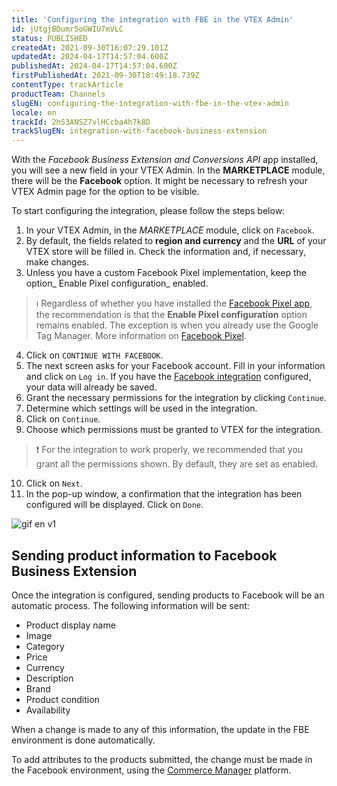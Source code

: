 ```yaml
---
title: 'Configuring the integration with FBE in the VTEX Admin'
id: jUtgjBDumr5oGWIU7mVLC
status: PUBLISHED
createdAt: 2021-09-30T16:07:29.101Z
updatedAt: 2024-04-17T14:57:04.600Z
publishedAt: 2024-04-17T14:57:04.600Z
firstPublishedAt: 2021-09-30T18:49:18.739Z
contentType: trackArticle
productTeam: Channels
slugEN: configuring-the-integration-with-fbe-in-the-vtex-admin
locale: en
trackId: 2hS3ANSZ7vlHCcba4h7k8D
trackSlugEN: integration-with-facebook-business-extension
---
```


With the _Facebook Business Extension and Conversions API_ app installed, you will see a new field in your VTEX Admin. In the **MARKETPLACE** module, there will be the **Facebook** option. It might be necessary to refresh your VTEX Admin page for the option to be visible.

To start configuring the integration, please follow the steps below:

1. In your VTEX Admin, in the _MARKETPLACE_ module, click on `Facebook`.
2. By default, the fields related to **region and currency** and the **URL** of your VTEX store will be filled in. Check the information and, if necessary, make changes.
3. Unless you have a custom Facebook Pixel implementation, keep the option_ Enable Pixel configuration_ enabled.

  >ℹ️ Regardless of whether you have installed the <a href= "https://apps.vtex.com/vtex-facebook-pixel/p">Facebook Pixel app</a>, the recommendation is that the **Enable Pixel configuration** option remains enabled. The exception is when you already use the Google Tag Manager. More information on <a href= "https://help.vtex.com/en/tracks/integration-with-facebook-business-extension--2hS3ANSZ7vlHCcba4h7k8D/434Z1iWnaa0zbOMDyr6oi#facebook-pixel">Facebook Pixel</a>.

4. Click on `CONTINUE WITH FACEBOOK`.
5. The next screen asks for your Facebook account. Fill in your information and click on `Log in`. If you have the [Facebook integration](https://help.vtex.com/en/tracks/integracao-com-o-facebook--7h8KvIC4DbRRc8VlyJ8PFc) configured, your data will already be saved.
6. Grant the necessary permissions for the integration by clicking `Continue`.
7. Determine which settings will be used in the integration.
8. Click on `Continue`.
9. Choose which permissions must be granted to VTEX for the integration.

  >❗ For the integration to work properly, we recommended that you grant all the permissions shown. By default, they are set as enabled.

10. Click on `Next`.
11. In the pop-up window, a confirmation that the integration has been configured will be displayed. Click on `Done`.

![gif en v1](//images.ctfassets.net/alneenqid6w5/1FptUh8HMlsK1FvVPBw89H/6eec11fdae6edb9afd05f70a1814b248/gif_en_v1.gif)

## Sending product information to Facebook Business Extension

Once the integration is configured, sending products to Facebook will be an automatic process. The following information will be sent:

- Product display name
- Image
- Category
- Price
- Currency
- Description
- Brand
- Product condition
- Availability

When a change is made to any of this information, the update in the FBE environment is done automatically.

To add attributes to the products submitted, the change must be made in the Facebook environment, using the [Commerce Manager](https://www.facebook.com/business/help/2371372636254534?locale=en_US) platform.
